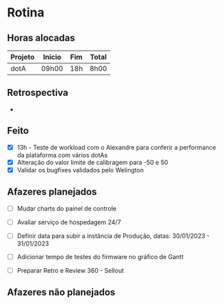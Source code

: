 # Rotina

## Horas alocadas

Projeto | Inicio | Fim | Total
--------|-------|-------|------
dotA    | 09h00 | 18h | 8h00

## Retrospectiva

- 

## Feito

- [x] 13h - Teste de workload com o Alexandre para conferir a performance da plataforma com vários dotAs
- [x] Alteração do valor limite de calibragem para -50 e 50
- [x] Validar os bugfixes validados pelo Welington

## Afazeres planejados

- [ ] Mudar charts do painel de controle
- [ ] Avaliar serviço de hospedagem 24/7
- [ ] Definir data para subir a instância de Produção, datas: 30/01/2023 - 31/01/2023
- [ ] Adicionar tempo de testes do firmware no gráfico de Gantt

- [ ] Preparar Retro e Review 360 - Sellout

## Afazeres não planejados


<!--stackedit_data:
eyJoaXN0b3J5IjpbNTkxMDA1ODY0LDMxOTgxOTgzNywtMTQ2Mj
Q0NzU0NiwxNjM4NDgyOTYyLC0xMjA3MjE0NDQwLDIwNjE1NzU3
NjUsMjExMzQ4OTk2OSwxMDY4NzkyNywtNjg4NDU5Njg4LC0yNT
AyMzc2NjAsNDg0MjE0NDcsNDc4NjE1MzAzLDE3MzYxOTA1MDgs
LTExNzk3ODM2OTksMjA2MTgxMjAzNywyMDY0MTM1MTIxLC04MD
E2OTE0NTIsMTcwODYwODE0NywxMTkwODQzNDY2LDE5OTg4MjU5
MzRdfQ==
-->